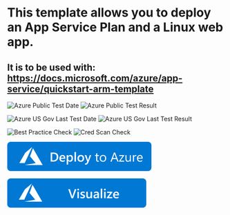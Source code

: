 # This template allows you to deploy an App Service Plan and a Linux web app.
## It is to be used with: https://docs.microsoft.com/azure/app-service/quickstart-arm-template

![Azure Public Test Date](https://azurequickstartsservice.blob.core.windows.net/badges/101-app-service-quickstart-linux/PublicLastTestDate.svg)
![Azure Public Test Result](https://azurequickstartsservice.blob.core.windows.net/badges/101-app-service-quickstart-linux/PublicDeployment.svg)

![Azure US Gov Last Test Date](https://azurequickstartsservice.blob.core.windows.net/badges/101-app-service-quickstart-linux/FairfaxLastTestDate.svg)
![Azure US Gov Last Test Result](https://azurequickstartsservice.blob.core.windows.net/badges/101-app-service-quickstart-linux/FairfaxDeployment.svg)

![Best Practice Check](https://azurequickstartsservice.blob.core.windows.net/badges/101-app-service-quickstart-linux/BestPracticeResult.svg)
![Cred Scan Check](https://azurequickstartsservice.blob.core.windows.net/badges/101-app-service-quickstart-linux/CredScanResult.svg)

[![Deploy To Azure](https://raw.githubusercontent.com/Azure/azure-quickstart-templates/master/1-CONTRIBUTION-GUIDE/images/deploytoazure.svg?sanitize=true)](https://portal.azure.com/#create/Microsoft.Template/uri/https%3A%2F%2Fraw.githubusercontent.com%2FAzure%2Fazure-quickstart-templates%2Fmaster%2F101-app-service-quickstart-linux%2Fazuredeploy.json)

[![Visualize](https://raw.githubusercontent.com/Azure/azure-quickstart-templates/master/1-CONTRIBUTION-GUIDE/images/visualizebutton.svg?sanitize=true)](http://armviz.io/#/?load=https%3A%2F%2Fraw.githubusercontent.com%2FAzure%2Fazure-quickstart-templates%2Fmaster%2F101-app-service-quickstart-linux%2Fazuredeploy.json)    
